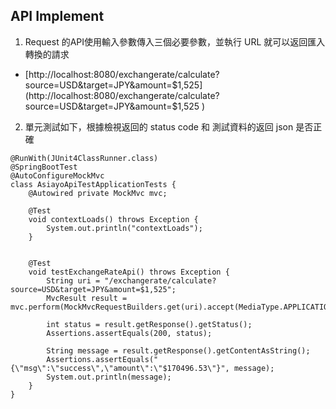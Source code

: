 ## API Implement

1. Request 的API使用輸入參數傳入三個必要參數，並執行 URL 就可以返回匯入轉換的請求
* [http://localhost:8080/exchangerate/calculate?source=USD&target=JPY&amount=$1,525](http://localhost:8080/exchangerate/calculate?source=USD&target=JPY&amount=$1,525 )
2. 單元測試如下，根據檢視返回的 status code 和 測試資料的返回 json 是否正確
```
@RunWith(JUnit4ClassRunner.class)
@SpringBootTest
@AutoConfigureMockMvc
class AsiayoApiTestApplicationTests {
    @Autowired private MockMvc mvc;

    @Test
    void contextLoads() throws Exception {
        System.out.println("contextLoads");
    }


    @Test
    void testExchangeRateApi() throws Exception {
        String uri = "/exchangerate/calculate?source=USD&target=JPY&amount=$1,525";
        MvcResult result = mvc.perform(MockMvcRequestBuilders.get(uri).accept(MediaType.APPLICATION_JSON)).andReturn();

        int status = result.getResponse().getStatus();
        Assertions.assertEquals(200, status);

        String message = result.getResponse().getContentAsString();
        Assertions.assertEquals("{\"msg\":\"success\",\"amount\":\"$170496.53\"}", message);
        System.out.println(message);
    }
}
```
